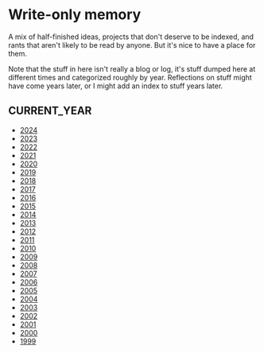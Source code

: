 # Write-only memory

A mix of half-finished ideas, projects that don't deserve to be indexed, and
rants that aren't likely to be read by anyone. But it's nice to have a place
for them.

Note that the stuff in here isn't really a blog or log, it's stuff dumped here
at different times and categorized roughly by year. Reflections on stuff might
have come years later, or I might add an index to stuff years later.

## CURRENT\_YEAR


* [2024](2024)
* [2023](2023)
* [2022](2022)
* [2021](2021)
* [2020](2020)
* [2019](2019)
* [2018](2018)
* [2017](2017)
* [2016](2016)
* [2015](2015)
* [2014](2014)
* [2013](2013)
* [2012](2012)
* [2011](2011)
* [2010](2010)
* [2009](2009)
* [2008](2008)
* [2007](2007)
* [2006](2006)
* [2005](2005)
* [2004](2004)
* [2003](2003)
* [2002](2002)
* [2001](2001)
* [2000](2000)
* [1999](1999)
